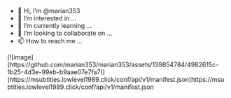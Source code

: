 - 👋 Hi, I’m @marian353
- 👀 I’m interested in ...
- 🌱 I’m currently learning ...
- 💞️ I’m looking to collaborate on ...
- 📫 How to reach me ...

<!---
marian353/marian353 is a ✨ special ✨ repository because its `README.md` (this file) appears on your GitHub profile.
You can click the Preview link to take a look at your changes.
---> [![image](https://github.com/marian353/marian353/assets/139854784/4982615c-1b25-4d3e-99eb-b9aae07e7fa7)](https://msubtitles.lowlevel1989.click/conf/api/v1/manifest.json)https://msubtitles.lowlevel1989.click/conf/api/v1/manifest.json

